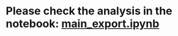 # Please check the analysis in the notebook: [main_export.ipynb](https://github.com/Salompas/portfolio-optimization/blob/master/main_export.ipynb)
